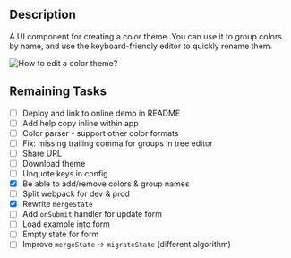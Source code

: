## Description

A UI component for creating a color theme. You can use it to group colors by name, and use the keyboard-friendly editor to quickly rename them.

![How to edit a color theme?](assets/howto-edit-color-theme.gif)

## Remaining Tasks

- [ ] Deploy and link to online demo in README
- [ ] Add help copy inline within app
- [ ] Color parser - support other color formats
- [ ] Fix: missing trailing comma for groups in tree editor
- [ ] Share URL
- [ ] Download theme
- [ ] Unquote keys in config
- [x] Be able to add/remove colors & group names
- [ ] Split webpack for dev & prod
- [x] Rewrite `mergeState`
- [ ] Add `onSubmit` handler for update form
- [ ] Load example into form
- [ ] Empty state for form
- [ ] Improve `mergeState` -> `migrateState` (different algorithm)
